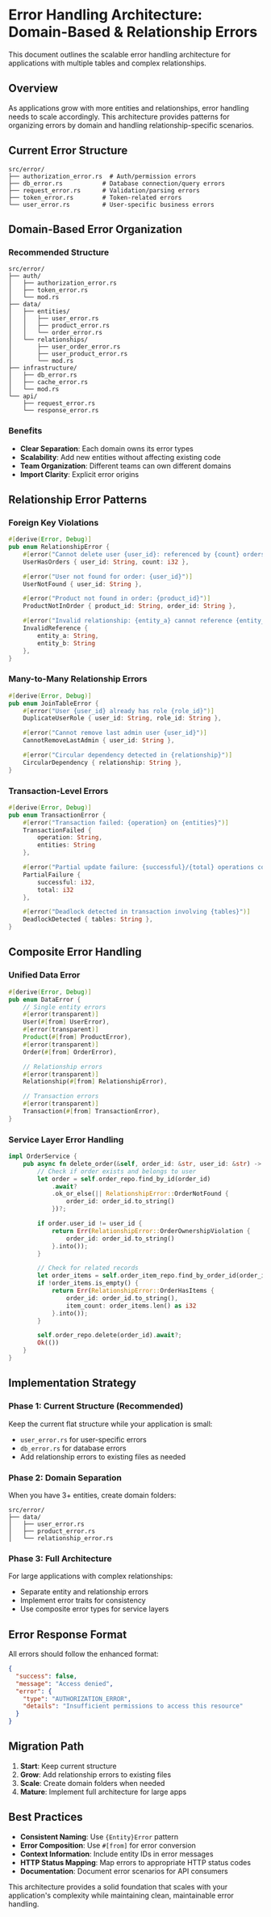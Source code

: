 # Error Handling Architecture: Domain-Based & Relationship Errors

This document outlines the scalable error handling architecture for applications with multiple tables and complex relationships.

## Overview

As applications grow with more entities and relationships, error handling needs to scale accordingly. This architecture provides patterns for organizing errors by domain and handling relationship-specific scenarios.

## Current Error Structure

```
src/error/
├── authorization_error.rs  # Auth/permission errors
├── db_error.rs           # Database connection/query errors
├── request_error.rs      # Validation/parsing errors
├── token_error.rs        # Token-related errors
└── user_error.rs         # User-specific business errors
```

## Domain-Based Error Organization

### Recommended Structure

```
src/error/
├── auth/
│   ├── authorization_error.rs
│   ├── token_error.rs
│   └── mod.rs
├── data/
│   ├── entities/
│   │   ├── user_error.rs
│   │   ├── product_error.rs
│   │   └── order_error.rs
│   └── relationships/
│       ├── user_order_error.rs
│       ├── user_product_error.rs
│       └── mod.rs
├── infrastructure/
│   ├── db_error.rs
│   ├── cache_error.rs
│   └── mod.rs
└── api/
    ├── request_error.rs
    └── response_error.rs
```

### Benefits

- **Clear Separation**: Each domain owns its error types
- **Scalability**: Add new entities without affecting existing code
- **Team Organization**: Different teams can own different domains
- **Import Clarity**: Explicit error origins

## Relationship Error Patterns

### Foreign Key Violations

```rust
#[derive(Error, Debug)]
pub enum RelationshipError {
    #[error("Cannot delete user {user_id}: referenced by {count} orders")]
    UserHasOrders { user_id: String, count: i32 },

    #[error("User not found for order: {user_id}")]
    UserNotFound { user_id: String },

    #[error("Product not found in order: {product_id}")]
    ProductNotInOrder { product_id: String, order_id: String },

    #[error("Invalid relationship: {entity_a} cannot reference {entity_b}")]
    InvalidReference {
        entity_a: String,
        entity_b: String
    },
}
```

### Many-to-Many Relationship Errors

```rust
#[derive(Error, Debug)]
pub enum JoinTableError {
    #[error("User {user_id} already has role {role_id}")]
    DuplicateUserRole { user_id: String, role_id: String },

    #[error("Cannot remove last admin user {user_id}")]
    CannotRemoveLastAdmin { user_id: String },

    #[error("Circular dependency detected in {relationship}")]
    CircularDependency { relationship: String },
}
```

### Transaction-Level Errors

```rust
#[derive(Error, Debug)]
pub enum TransactionError {
    #[error("Transaction failed: {operation} on {entities}")]
    TransactionFailed {
        operation: String,
        entities: String
    },

    #[error("Partial update failure: {successful}/{total} operations completed")]
    PartialFailure {
        successful: i32,
        total: i32
    },

    #[error("Deadlock detected in transaction involving {tables}")]
    DeadlockDetected { tables: String },
}
```

## Composite Error Handling

### Unified Data Error

```rust
#[derive(Error, Debug)]
pub enum DataError {
    // Single entity errors
    #[error(transparent)]
    User(#[from] UserError),
    #[error(transparent)]
    Product(#[from] ProductError),
    #[error(transparent)]
    Order(#[from] OrderError),

    // Relationship errors
    #[error(transparent)]
    Relationship(#[from] RelationshipError),

    // Transaction errors
    #[error(transparent)]
    Transaction(#[from] TransactionError),
}
```

### Service Layer Error Handling

```rust
impl OrderService {
    pub async fn delete_order(&self, order_id: &str, user_id: &str) -> Result<(), DataError> {
        // Check if order exists and belongs to user
        let order = self.order_repo.find_by_id(order_id)
            .await?
            .ok_or_else(|| RelationshipError::OrderNotFound {
                order_id: order_id.to_string()
            })?;

        if order.user_id != user_id {
            return Err(RelationshipError::OrderOwnershipViolation {
                order_id: order_id.to_string()
            }.into());
        }

        // Check for related records
        let order_items = self.order_item_repo.find_by_order_id(order_id).await?;
        if !order_items.is_empty() {
            return Err(RelationshipError::OrderHasItems {
                order_id: order_id.to_string(),
                item_count: order_items.len() as i32
            }.into());
        }

        self.order_repo.delete(order_id).await?;
        Ok(())
    }
}
```

## Implementation Strategy

### Phase 1: Current Structure (Recommended)
Keep the current flat structure while your application is small:
- `user_error.rs` for user-specific errors
- `db_error.rs` for database errors
- Add relationship errors to existing files as needed

### Phase 2: Domain Separation
When you have 3+ entities, create domain folders:
```
src/error/
├── data/
│   ├── user_error.rs
│   ├── product_error.rs
│   └── relationship_error.rs
```

### Phase 3: Full Architecture
For large applications with complex relationships:
- Separate entity and relationship errors
- Implement error traits for consistency
- Use composite error types for service layers

## Error Response Format

All errors should follow the enhanced format:

```json
{
  "success": false,
  "message": "Access denied",
  "error": {
    "type": "AUTHORIZATION_ERROR",
    "details": "Insufficient permissions to access this resource"
  }
}
```

## Migration Path

1. **Start**: Keep current structure
2. **Grow**: Add relationship errors to existing files
3. **Scale**: Create domain folders when needed
4. **Mature**: Implement full architecture for large apps

## Best Practices

- **Consistent Naming**: Use `{Entity}Error` pattern
- **Error Composition**: Use `#[from]` for error conversion
- **Context Information**: Include entity IDs in error messages
- **HTTP Status Mapping**: Map errors to appropriate HTTP status codes
- **Documentation**: Document error scenarios for API consumers

This architecture provides a solid foundation that scales with your application's complexity while maintaining clean, maintainable error handling.